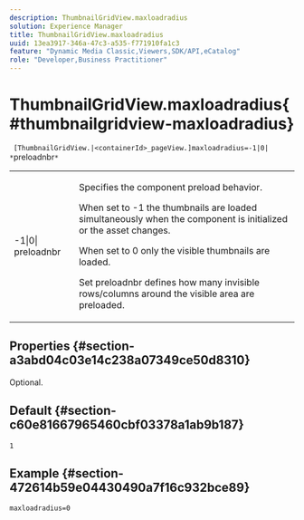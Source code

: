 ```yaml
---
description: ThumbnailGridView.maxloadradius
solution: Experience Manager
title: ThumbnailGridView.maxloadradius
uuid: 13ea3917-346a-47c3-a535-f771910fa1c3
feature: "Dynamic Media Classic,Viewers,SDK/API,eCatalog"
role: "Developer,Business Practitioner"
---
```


# ThumbnailGridView.maxloadradius{#thumbnailgridview-maxloadradius}

` [ThumbnailGridView.|<containerId>_pageView.]maxloadradius=-1|0| *`preloadnbr`*`

<table id="table_D29F1F6A8EC74F42A254C823435F9493"> 
 <tbody> 
  <tr> 
   <td colname="col1"> <p><span class="codeph">-1|0|<span class="varname"> preloadnbr</span></span> </p> </td> 
   <td colname="col2"> <p>Specifies the component preload behavior. </p> <p>When set to <span class="codeph"> -1</span> the thumbnails are loaded simultaneously when the component is initialized or the asset changes. </p> <p>When set to <span class="codeph"> 0</span> only the visible thumbnails are loaded. </p> <p>Set <span class="codeph"><span class="varname"> preloadnbr</span></span> defines how many invisible rows/columns around the visible area are preloaded. </p> </td> 
  </tr> 
 </tbody> 
</table>

## Properties {#section-a3abd04c03e14c238a07349ce50d8310}

Optional.

## Default {#section-c60e81667965460cbf03378a1ab9b187}

`1`

## Example {#section-472614b59e04430490a7f16c932bce89}

`maxloadradius=0` 
